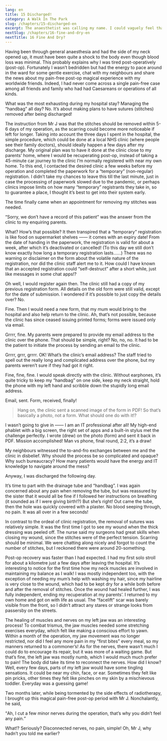 ```yaml
---
lang: en
title: 15 Discharged!
category: A Walk In The Park
slug: /chapters/15-discharged-en
excerpt: The anaesthetist was calling my name. I could vaguely feel that someone was tapping my shoulder too.
nextSlug: /chapters/16-fine-and-dry-en
nextTitle: 16 Fine And Dry?
---
```


Having been through general anaesthesia and had the side of my neck opened up, it must have been quite a shock to the body even though blood loss was minimal. This  probably explains why I was tired post-operatively (post-op). Fortunately I wasn’t bedridden but had the energy to pace around in the ward for some gentle exercise, chat with my neighbours and share the news about my pain-free post-op magical experience with my worldwide friends. Indeed, I had never come across a single pain-free case among all friends and family who had had Caesareans or operations of all kinds.

What was the most exhausting during my hospital stay? Managing the “handbag” all day? No. It’s about making plans to have sutures (stitches) removed after being discharged!

The instruction from Mr J was that the stitches should be removed within 5-6 days of my operation, as the scarring could become more noticeable if left for longer. Taking into account the three days I spent in the hospital, the simple procedure, which could be done at a local NHS clinic (where people see their family doctors), should ideally happen a few days after my discharge. My original plan was to have it done at the clinic close to my parents’ home, where I would be recuperating post-op, instead of taking a 45-minute car journey to the clinic I’m normally registered with near my own home. To this end, I contacted the desired clinic a few weeks before my operation and completed the paperwork for a “temporary” (non-regular) registration. I didn’t take my chances to leave this till the last minute, just in case the processing of paperwork slowed due to the pandemic, or perhaps clinics impose limits on how many “temporary” registrants they take in, so to guarantee a place, I thought it’s best to get into their system early. 

The time finally came when an appointment for removing my stitches was needed. 

“Sorry, we don’t have a record of this patient” was the answer from the clinic to my enquiring parents.

What? How’s that possible? It then transpired that a “temporary” registration is like food on supermarket shelves —— it comes with an expiry date! From the date of handing in the paperwork, the registration is valid for about a week, after which it’s deactivated or cancelled! (To this day we still don’t know exactly how long a temporary registration lasts......) There was no warning or disclaimer on the form about the volatile nature of the registration, nor did the clinic staff alert me to it. How could I have known that an accepted registration could “self-destruct” after a short while, just like messages in some chat apps!?

Oh well, I would register again then. The clinic still had a copy of my previous registration form. All details on the old form were still valid, except for the date of submission. I wondered if it’s possible to just copy the details over? No.

Fine. Then I would need a new form, that my mum would bring to the hospital and also help return to the clinic. Ah, that’s not possible, because the clinic has since ceased issuing printed forms; forms were issued only via email.

Grrrr, fine. My parents were prepared to provide my email address to the clinic over the phone. That should be simple, right? No, no, no. It had to be the patient to initiate the process by sending an email to the clinic.

Grrrr, grrr, grrrr. OK! What’s the clinic’s email address? The staff tried to spell out the really long and complicated address over the phone, but my parents weren’t sure if they had got it right.

Fine, fine, fine. I would speak directly with the clinic. Without earphones, it’s quite tricky to keep my “handbag” on one side, keep my neck straight, hold the phone with my left hand and scribble down the stupidly long email address.

Email, sent. Form, received, finally!

>Hang on, the clinic sent a scanned image of the form in PDF! So that’s basically a photo, not a form. What should one do with it!?

I wasn’t going to give in —— I am an IT professional after all! My high-end phablet with a big screen, the right set of apps and a built-in stylus met the challenge perfectly. I wrote (drew) on the photo (form) and sent it back in PDF. Mission accomplished! Man vs phone, final round, 2:2, it’s a draw!

My neighbours witnessed the to-and-fro exchanges between me and the clinic in disbelief. Why should the process be so complicated and opaque? Why such bureaucracy? How many patients would have the energy and IT knowledge to navigate around the mess?

Anyway, I was discharged the following day.

It’s time to part with the drainage tube and “handbag”. I was again concerned about any pain when removing the tube, but was reassured by the sister that it would all be fine if I followed her instructions on breathing (it sounded as if I were giving birth!?) But she’s right! Out came the tube, then the hole was quickly covered with a plaster. No blood seeping through, no pain. It was all over in a few seconds!

In contrast to the ordeal of clinic registration, the removal of sutures was relatively simple. It was the first time I got to see my wound when the thick dressing was peeled off. The nurse said my surgeons had great skills when closing my wound, since the stitches were of the perfect tension. Scarring should be minimal. We were chatting along nicely and forgot to count the number of stitches, but I reckoned there were around 20-something.

Post-op recovery was faster than I had expected. I had my first solo stroll for about a kilometre just a few days after leaving the hospital. It’s interesting to notice for the first time how my neck muscles are involved in maintaining my balance as I walk! I was mostly independent too, with the exception of needing my mum’s help with washing my hair, since my hairline is very close to the wound, which had to be kept dry for a while both before and after the removal of stitches. Once the wound had healed further, I was fully independent, ending my recuperation at my parents’. I returned to my own home and got on with life as usual. The “facelift” scar was barely visible from the front, so I didn’t attract any stares or strange looks from passersby on the streets.

The healing of muscles and nerves on my left jaw was an interesting process! To combat trismus, the jaw muscles needed some stretching exercises everyday, which felt like making a conscious effort to yawn. Within a month of the operation, my jaw movement was no longer restricted, nor did I feel any more pain in my “first bites” every meal, so my manners returned to a commoner’s!  As for the nerves, there wasn’t much I could do to encourage its repair, but it was more of a waiting game. But that’s fine, the left jaw was mostly numb, which I would much much prefer to pain! The body did take its time to reconnect the nerves. How did I know? Well, every few days, parts of my left jaw would have some tingling sensations. It could be near my chin, face, or ear. Sometimes they felt like pin pricks, other times they felt like pinches on my skin by a mischievous toddler. Everyday was a guessing game!

Two months later, while being tormented by the side effects of radiotherapy, I brought up this magical pain-free post-op period with Mr J. Nonchalantly, he said,

<q>Ah, I cut a few minor nerves during the operation, that’s why you didn’t feel any pain.

What!? Seriously? Disconnected nerves, no pain, simple! Oh, Mr J, why hadn’t you told me earlier?
